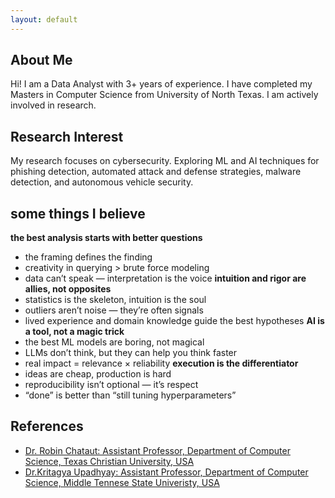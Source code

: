 ```yaml
---
layout: default
---
```


## About Me



Hi! I am a Data Analyst with 3+ years of experience. I have completed my Masters in Computer Science from University of North Texas. I am actively involved in research.

## Research Interest

My research focuses on cybersecurity. Exploring ML and AI techniques for phishing detection, automated attack and defense strategies, malware detection, and autonomous vehicle security.

## some things I believe
 **the best analysis starts with better questions**
  * the framing defines the finding
  * creativity in querying > brute force modeling
  * data can’t speak — interpretation is the voice
 **intuition and rigor are allies, not opposites**
  * statistics is the skeleton, intuition is the soul
  * outliers aren’t noise — they’re often signals
  * lived experience and domain knowledge guide the best hypotheses
 **AI is a tool, not a magic trick**
  * the best ML models are boring, not magical
  * LLMs don’t think, but they can help you think faster
  * real impact = relevance × reliability
 **execution is the differentiator**
  * ideas are cheap, production is hard
  * reproducibility isn’t optional — it’s respect
  * “done” is better than “still tuning hyperparameters”





## References

* [Dr. Robin Chataut: Assistant Professor, Department of Computer Science, Texas Christian University, USA](https://www.robinchataut.com/index.html)
* [Dr.Kritagya Upadhyay: Assistant Professor, Department of Computer Science, Middle Tennese State Univeristy, USA](https://kritagya93.github.io/)
